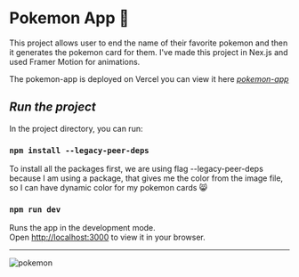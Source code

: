 # Pokemon App 🎉
This project allows user to end the name of their favorite pokemon and then it generates the pokemon card for them. I've made this project in Nex.js and used Framer Motion for animations.

The pokemon-app is deployed on Vercel you can view it here
[*pokemon-app*](https://pokemon-app-one-pi.vercel.app/)

## _Run the project_

In the project directory, you can run:

### `npm install --legacy-peer-deps` 

To install all the packages first, we are using flag --legacy-peer-deps because I am using a package, that gives me the color from the image file, so I can have dynamic color for my pokemon cards 😸

### `npm run dev`

Runs the app in the development mode.\
Open [http://localhost:3000](http://localhost:3000) to view it in your browser.

---

![pokemon](https://github.com/zillBoy/pokemon-app/assets/41048737/138b8f7d-01b0-4e0a-8424-3b1f53dcd64f)

